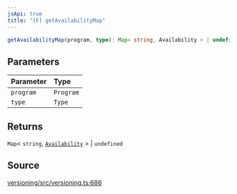 ```yaml
---
jsApi: true
title: "[F] getAvailabilityMap"
---
```


```ts
getAvailabilityMap(program, type): Map< string, Availability > | undefined
```

## Parameters

| Parameter | Type      |
| :-------- | :-------- |
| `program` | `Program` |
| `type`    | `Type`    |

## Returns

`Map`< `string`, [`Availability`](Enumeration.Availability.md) \> \| `undefined`

## Source

[versioning/src/versioning.ts:686](https://github.com/markcowl/cadl/blob/1a6d2b70/packages/versioning/src/versioning.ts#L686)

